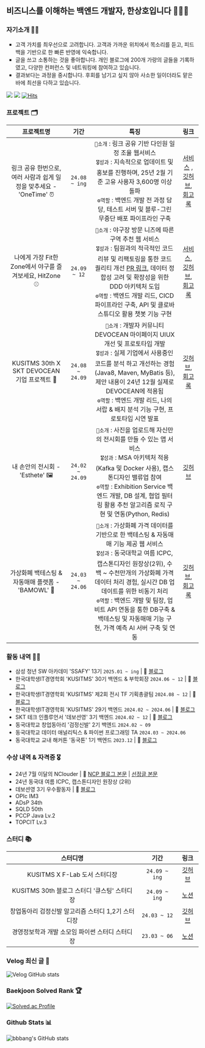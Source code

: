 ## 비즈니스를 이해하는 백엔드 개발자, 한상호입니다 🧑🏻‍💻

### 자기소개 👋🏻
<ul style = "list-style-type:square;">
<li> 고객 가치를 최우선으로 고려합니다. 고객과 가까운 위치에서 목소리를 듣고, 피드백을 기반으로 한 빠른 반영에 익숙합니다. </li>
<li> 글을 쓰고 소통하는 것을 좋아합니다. 개인 블로그에 200개 가량의 글들을 기록하였고, 다양한 컨퍼런스 및 네트워킹에 참여하고 있습니다. </li>
<li> 결과보다는 과정을 중시합니다. 후회를 남기고 싶지 않아 사소한 일이더라도 맡은 바에 최선을 다하고 있습니다. </li>
</ul>

<a href="https://velog.io/@hsh111366"><img src="https://img.shields.io/badge/Velog-11B48A?style=flat-square&logo=Vimeo&logoColor=white&link=https://velog.io/@hsh111366"/></a>
<a href="mailto:hchsa77@gmail.com"><img src="https://img.shields.io/badge/Gmail-d14836?style=flat-square&logo=Gmail&logoColor=white&link=hchsa77@gmail.com"/></a>
[![Hits](https://hits.seeyoufarm.com/api/count/incr/badge.svg?url=https://github.com/bbbang105&icon=github.svg&icon_color=%23E7E7E7&title=github&edge_flat=false)](https://hits.seeyoufarm.com)

### 프로젝트 🗂️
|                    프로젝트명                     |기간|                                                                    특징                                                                    |                                                                                    링크                                                                                    |
|:--------------------------------------------:|:---:|:----------------------------------------------------------------------------------------------------------------------------------------:|:------------------------------------------------------------------------------------------------------------------------------------------------------------------------:|
|링크 공유 한번으로, 여러 사람과 쉽게 일정을 맞추세요 - 'OneTime' ⏰ |`24.08 ~ ing`|`📄소개` : 링크 공유 기반 다인원 일정 조율 웹서비스<br>`🎖️성과` : 지속적으로 업데이트 및 홍보를 진행하며, 25년 2월 기준 고유 사용자 3,600명 이상 돌파<br>`⚙️역할` : 백엔드 개발 전 과정 담당, 테스트 서버 및 블루-그린 무중단 배포 파이프라인 구축| [서비스](https://www.onetime-with-members.com/) , [깃허브](https://github.com/onetime-with-members), [회고록](https://velog.io/@hsh111366/링크-공유-한-번으로-여러-사람과-쉽게-일정을-맞추세요-OneTime) |
|나에게 가장 Fit한 Zone에서 야구를 즐겨보세요, HitZone ⚾️|`24.09 ~ 12`| `📄소개` : 야구장 방문 니즈에 따른 구역 추천 웹 서비스<br/> `🎖️성과` : 팀원과의 적극적인 코드리뷰 및 리팩토링을 통한 코드 퀄리티 개선 [PR 링크](https://github.com/KUSITMS-30th-TEAM-A/backend/pull/44#pullrequestreview-2413049638), 데이터 정합성 고려 및 확장성을 위한 DDD 아키텍처 도입 <br> `⚙️역할` : 백엔드 개발 리드, CICD 파이프라인 구축, API 및 클로바 스튜디오 활용 챗봇 기능 구현|                                     [서비스](https://www.hitzone.site/), [깃허브](https://github.com/KUSITMS-30th-TEAM-A/backend), [회고록](https://velog.io/@hsh111366/큐시즘-30기-두-번째-밋업-프로젝트-HitZone-개발-회고록)                                     |
|    KUSITMS 30th X SKT DEVOCEAN 기업 프로젝트 🚀    |`24.08 ~ 24.09`| `📄소개` : 개발자 커뮤니티 DEVOCEAN 마이페이지 UIUX 개선 및 프로토타입 개발<br/> `🎖️성과` : 실제 기업에서 사용중인 코드를 분석 하고 개선하는 경험(Java8, Maven, MyBatis 등), 제안 내용이 24년 12월 실제로 DEVOCEAN에 적용됨<br/> `⚙️역할` : 백엔드 개발 리드, 나의 서랍 & 배지 분석 기능 구현, 프로토타입 시연 발표 | [깃허브](https://github.com/kusitms30th-devocean-b), [회고록](https://velog.io/@hsh111366/큐시즘-30기-SKT-데보션과의-기업프로젝트-회고록)                             |
|내 손안의 전시회 - 'Esthete' 🖼️|`24.02 ~ 24.09`| `📄소개` : 사진을 업로드해 자신만의 전시회를 만들 수 있는 앱 서비스 <br/> `🎖️성과` : MSA 아키텍처 적용(Kafka 및 Docker 사용), 캡스톤디자인 밸류업 참여  <br/>`⚙️역할` : Exhibition Service 백엔드 개발, DB 설계, 협업 필터링 활용 추천 알고리즘 로직 구현 및 연동(Python, Redis)|[깃허브](https://github.com/blackshoe-esthete)                                                                |
| 가상화폐 백테스팅 & 자동매매 플랫폼 - 'BAMOWL' 🦉|`24.03 ~ 24.06`|`📄소개` : 가상화폐 가격 데이터를 기반으로 한 백테스팅 & 자동매매 기능 제공 웹 서비스 <br> `🎖️성과` : 동국대학교 여름 ICPC, 캡스톤디자인 원장상(2위), 수백 ~ 수천만개의 가상화폐 가격 데이터 처리 경험, 실시간 DB 업데이트를 위한 비동기 처리 <br> `⚙️역할` : 백엔드 개발 및 팀장, 업비트 API 연동을 통한 DB구축 & 백테스팅 및 자동매매 기능 구현, 가격 예측 AI 서버 구축 및 연동|[깃허브](https://github.com/CSID-DGU/2024-1-SCS4031-01-owl-4), [회고록](https://velog.io/@hsh111366/24-1-캡스톤-디자인-회고록)|

### 활동 내역 🏃🏻

- 삼성 청년 SW 아카데미 'SSAFY' 13기 `2025.01 ~ ing` | 🔗 [블로그](https://velog.io/@hsh111366/series/SSAFY-13%EA%B8%B0)
- 한국대학생IT경영학회 'KUSITMS' 30기 백엔드 & 부학회장 `2024.06 ~ 12` | 🔗 [블로그](https://velog.io/@hsh111366/series/KUSITMS)
- 한국대학생IT경영학회 'KUSITMS' 제2회 전시 TF 기획총괄팀 `2024.08 ~ 12` | 🔗 [블로그](https://velog.io/@hsh111366/큐시즘-제2회-전시회-회고록)
- 한국대학생IT경영학회 'KUSITMS' 29기 백엔드 `2024.02 ~ 2024.06` | 🔗 [블로그](https://velog.io/@hsh111366/series/KUSITMS)
- SKT 테크 인플루언서 '데보션영' 3기 백엔드 `2024.02 ~ 12` | 🔗 [블로그](https://velog.io/@hsh111366/series/SKT-%EB%8D%B0%EB%B3%B4%EC%85%98%EC%98%81)
- 동국대학교 창업동아리 '검정신발' 2기 백엔드 `2024.02 ~ 09`
- 동국대학교 데이터 애널리틱스 & 파이썬 프로그래밍 TA `2024.03 ~ 2024.06`
- 동국대학교 교내 해커톤 '동국톤' 1기 백엔드 `2023.12` | 🔗 [블로그](https://velog.io/@hsh111366/동국톤-회고록)

### 수상 내역 & 자격증 🎖️

- 24년 7월 이달의 NClouder | 🔗 [NCP 블로그 본문](https://blog.naver.com/n_cloudplatform/223539614450) | [선정글 본문](https://velog.io/@hsh111366/NCP-Spring-Boot-네이버-클로바-스튜디오-API로-챗봇-기능-구현하기)
- 24년 동국대 여름 ICPC, 캡스톤디자인 원장상 (2위)
- 데보션영 3기 우수활동자 | 🔗 [블로그](https://velog.io/@hsh111366/데보션영-3기-수료-후기-feat.-우수활동자)
- OPIc IM3
- ADsP 34th
- SQLD 50th
- PCCP Java Lv.2
- TOPCIT Lv.3

### 스터디 📚

|스터디명|기간|링크|
|:---:|:---:|:---:|
|KUSITMS X F-Lab 도서 스터디장|`24.09 ~ ing`|[깃허브](https://github.com/muhandojeon)|
|KUSITMS 30th 블로그 스터디 '큐스팅' 스터디장|`24.09 ~ ing`|[노션](https://large-purpose-505.notion.site/b28ee10828cd42e98dff08d5e12082e0?pvs=4)|
|창업동아리 검정신발 알고리즘 스터디 1,2기 스터디장|`24.03 ~ 12`|[깃허브](https://github.com/blackshoe-algorithm-study)|
|경영정보학과 개발 소모임 파이썬 스터디 스터디장|`23.03 ~ 06`|[노션](https://large-purpose-505.notion.site/proMIS-Python-Study-2fe22ec839c54e7fb771510880216b66?pvs=4)|

### Velog 최신 글 📝
![Velog GitHub stats](https://velog-github-badge.vercel.app/badge/hsh111366?theme=dark&posts=3)

### Baekjoon Solved Rank 🏆
[![Solved.ac Profile](http://mazassumnida.wtf/api/v2/generate_badge?boj=hsh111366)](https://solved.ac/hsh111366)

### Github Stats 📊
![bbbang's GitHub stats](https://github-readme-stats.vercel.app/api?username=bbbang105&show_icons=true&theme=radical)
